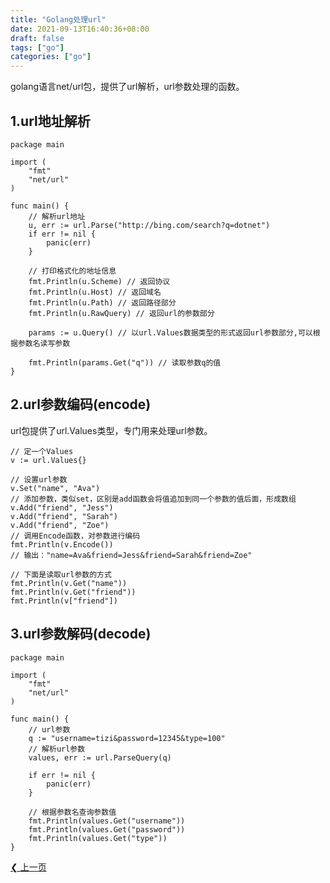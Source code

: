 ```yaml
---
title: "Golang处理url"
date: 2021-09-13T16:40:36+08:00
draft: false
tags: ["go"]
categories: ["go"]
---
```


golang语言net/url包，提供了url解析，url参数处理的函数。

## 1.url地址解析

```
package main

import (
	"fmt"
	"net/url"
)

func main() {
	// 解析url地址
	u, err := url.Parse("http://bing.com/search?q=dotnet")
	if err != nil {
		panic(err)
	}

	// 打印格式化的地址信息
	fmt.Println(u.Scheme) // 返回协议
	fmt.Println(u.Host) // 返回域名
	fmt.Println(u.Path) // 返回路径部分
	fmt.Println(u.RawQuery) // 返回url的参数部分

	params := u.Query() // 以url.Values数据类型的形式返回url参数部分,可以根据参数名读写参数

	fmt.Println(params.Get("q")) // 读取参数q的值
}
```

## 2.url参数编码(encode)

url包提供了url.Values类型，专门用来处理url参数。

```
// 定一个Values
v := url.Values{}

// 设置url参数
v.Set("name", "Ava")
// 添加参数，类似set，区别是add函数会将值追加到同一个参数的值后面，形成数组
v.Add("friend", "Jess")
v.Add("friend", "Sarah")
v.Add("friend", "Zoe")
// 调用Encode函数，对参数进行编码
fmt.Println(v.Encode())
// 输出："name=Ava&friend=Jess&friend=Sarah&friend=Zoe"

// 下面是读取url参数的方式
fmt.Println(v.Get("name"))
fmt.Println(v.Get("friend"))
fmt.Println(v["friend"])
```

## 3.url参数解码(decode)

```
package main

import (
	"fmt"
	"net/url"
)

func main() {
	// url参数
	q := "username=tizi&password=12345&type=100"
	// 解析url参数
	values, err := url.ParseQuery(q)

	if err != nil {
		panic(err)
	}

	// 根据参数名查询参数值
	fmt.Println(values.Get("username"))
	fmt.Println(values.Get("password"))
	fmt.Println(values.Get("type"))
}
```

[❮ 上一页](https://space.bilibili.com/480883651/archives/351.html)
